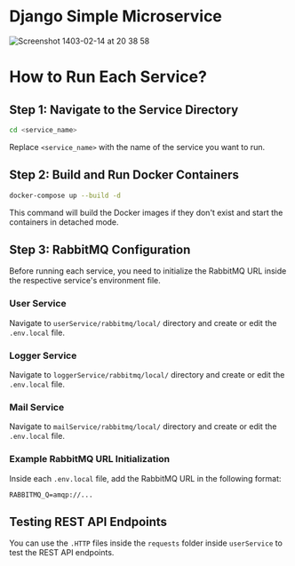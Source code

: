 # Django Simple Microservice

![Screenshot 1403-02-14 at 20 38 58](https://github.com/erfanAliaghdam/django-simple-microservice/assets/80113382/864d798f-d16f-454a-a672-6743a59a689b)



# How to Run Each Service?

## Step 1: Navigate to the Service Directory

```bash
cd <service_name>
```

Replace `<service_name>` with the name of the service you want to run.

## Step 2: Build and Run Docker Containers

```bash
docker-compose up --build -d
```

This command will build the Docker images if they don't exist and start the containers in detached mode.

## Step 3: RabbitMQ Configuration

Before running each service, you need to initialize the RabbitMQ URL inside the respective service's environment file.

### User Service

Navigate to `userService/rabbitmq/local/` directory and create or edit the `.env.local` file.

### Logger Service

Navigate to `loggerService/rabbitmq/local/` directory and create or edit the `.env.local` file.

### Mail Service

Navigate to `mailService/rabbitmq/local/` directory and create or edit the `.env.local` file.

### Example RabbitMQ URL Initialization

Inside each `.env.local` file, add the RabbitMQ URL in the following format:

```plaintext
RABBITMQ_Q=amqp://...
```

## Testing REST API Endpoints

You can use the `.HTTP` files inside the `requests` folder inside `userService` to test the REST API endpoints.
